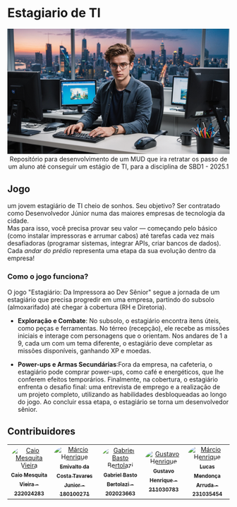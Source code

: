 # Estagiario de TI

<div align="center"> <img src="./assets/imagens/download (4).png" height="auto" width="auto"/> </div>
<div align="center">Repositório para desenvolvimento de um MUD que ira retratar os passo de um aluno até conseguir um estágio de TI, para a disciplina de SBD1 - 2025.1</div>

## Jogo

um jovem estagiário de TI cheio de sonhos. Seu objetivo? Ser contratado como Desenvolvedor Júnior numa das maiores empresas de tecnologia da cidade.  
Mas para isso, você precisa provar seu valor — começando pelo básico (como instalar impressoras e arrumar cabos) até tarefas cada vez mais desafiadoras (programar sistemas, integrar APIs, criar bancos de dados).  
Cada *andar do prédio* representa uma etapa da sua evolução dentro da empresa!

### Como o jogo funciona?
O jogo "Estagiário: Da Impressora ao Dev Sênior" segue a jornada de um estagiário que precisa progredir em uma empresa, partindo do subsolo (almoxarifado) até chegar à cobertura (RH e Diretoria).

- **Exploração e Combate**: No subsolo, o estagiário encontra itens úteis, como peças e ferramentas. No térreo (recepção), ele recebe as missões iniciais e interage com personagens que o orientam. Nos andares de 1 a 9, cada um com um tema diferente, o estagiário deve completar as missões disponíveis, ganhando XP e moedas.

- **Power-ups e Armas Secundárias**:Fora da empresa, na cafeteria, o estagiário pode comprar power-ups, como café e energéticos, que lhe conferem efeitos temporários. Finalmente, na cobertura, o estagiário enfrenta o desafio final: uma entrevista de emprego e a realização de um projeto completo, utilizando as habilidades desbloqueadas ao longo do jogo. Ao concluir essa etapa, o estagiário se torna um desenvolvedor sênior.

## Contribuidores

<center>
<table>
  <tr>
    <td align="center">
      <a href="https://github.com/Caiomesvie">
        <img src="https://github.com/Caiomesvie.png" width="190" style="border-radius: 50%;" alt="Caio Mesquita Vieira"/>
        <br/><sub><b>Caio Mesquita Vieira - 222024283</b></sub>
      </a>
    </td>
    <td align="center">
      <a href="https://github.com/EmivaltoJrr">
        <img src="https://github.com/EmivaltoJrr.png" width="190" style="border-radius: 50%;" alt="Márcio Henrique"/>
        <br/><sub><b>Emivalto da Costa Tavares Junior - 180100271</b></sub>
      </a>
    </td>
    <td align="center">
      <a href="https://github.com/Bertolazi">
        <img src="https://github.com/Bertolazi.png" width="190" style="border-radius: 50%;" alt="Gabriel Basto Bertolazi"/>
        <br/><sub><b>Gabriel Basto Bertolazi - 202023663</b></sub>
      </a>
    </td>
    <td align="center">
      <a href="https://github.com/GustavoHenriqueRS">
        <img src="https://github.com/GustavoHenriqueRS.png" width="190" style="border-radius: 50%;" alt="Gustavo Henrique"/>
        <br/><sub><b>Gustavo Henrique - 211030783</b></sub>
      </a>
    </td>
    <td align="center">
      <a href="https://github.com/lucasarruda9">
        <img src="https://github.com/lucasarruda9.png" width="190" style="border-radius: 50%;" alt="Márcio Henrique"/>
        <br/><sub><b>Lucas Mendonça Arruda - 231035454</b></sub>
      </a>
    </td>
  </tr>
</table>
</center>
